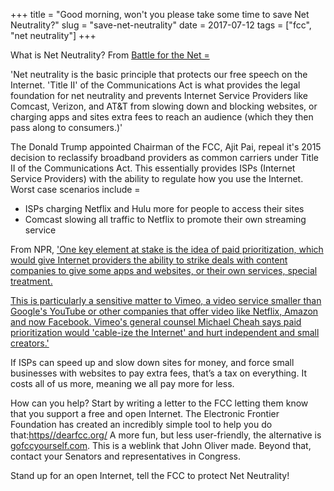 +++
title = "Good morning, won't you please take some time to save Net Neutrality?"
slug = "save-net-neutrality"
date = 2017-07-12
tags = ["fcc", "net neutrality"]
+++

What is Net Neutrality? From [Battle for the Net =](https//www.battleforthenet.com)

'Net neutrality is the basic principle that protects our free speech on the Internet. 'Title II' of the Communications Act is what provides the legal foundation for net neutrality and prevents Internet Service Providers like Comcast, Verizon, and AT&T from slowing down and blocking websites, or charging apps and sites extra fees to reach an audience (which they then pass along to consumers.)'

The Donald Trump appointed Chairman of the FCC, Ajit Pai, repeal it's 2015 decision to reclassify broadband providers as common carriers under Title II of the Communications Act. This essentially provides ISPs (Internet Service Providers) with the ability to regulate how you use the Internet. Worst case scenarios include =

- ISPs charging Netflix and Hulu more for people to access their sites
- Comcast slowing all traffic to Netflix to promote their own streaming service

From NPR, ['One key element at stake is the idea of paid prioritization, which would give Internet providers the ability to strike deals with content companies to give some apps and websites, or their own services, special treatment.](https//www.npr.org/sections/alltechconsidered/2017/07/11/535804285/internet-companies-plan-online-campaign-to-keep-net-neutrality-rules)

[This is particularly a sensitive matter to Vimeo, a video service smaller than Google's YouTube or other companies that offer ](https//www.npr.org/sections/alltechconsidered/2017/07/11/535804285/internet-companies-plan-online-campaign-to-keep-net-neutrality-rules)[video](https//www.npr.org/sections/alltechconsidered/2017/07/11/535804285/internet-companies-plan-online-campaign-to-keep-net-neutrality-rules)[ like Netflix, Amazon and now Facebook. Vimeo's general counsel Michael Cheah says paid prioritization would 'cable-](https//www.npr.org/sections/alltechconsidered/2017/07/11/535804285/internet-companies-plan-online-campaign-to-keep-net-neutrality-rules)[ize](https//www.npr.org/sections/alltechconsidered/2017/07/11/535804285/internet-companies-plan-online-campaign-to-keep-net-neutrality-rules)[ the Internet' and hurt independent and small creators.'](https//www.npr.org/sections/alltechconsidered/2017/07/11/535804285/internet-companies-plan-online-campaign-to-keep-net-neutrality-rules)

If ISPs can speed up and slow down sites for money, and force small businesses with websites to pay extra fees, that’s a tax on everything. It costs all of us more, meaning we all pay more for less.

How can you help? Start by writing a letter to the FCC letting them know that you support a free and open Internet. The Electronic Frontier Foundation has created an incredibly simple tool to help you do that:[https//dearfcc.org/](https//dearfcc.org/) A more fun, but less user-friendly, the alternative is [gofccyourself.com](https//gofccyourself.com). This is a weblink that John Oliver made. Beyond that, contact your Senators and representatives in Congress.

Stand up for an open Internet, tell the FCC to protect Net Neutrality!
